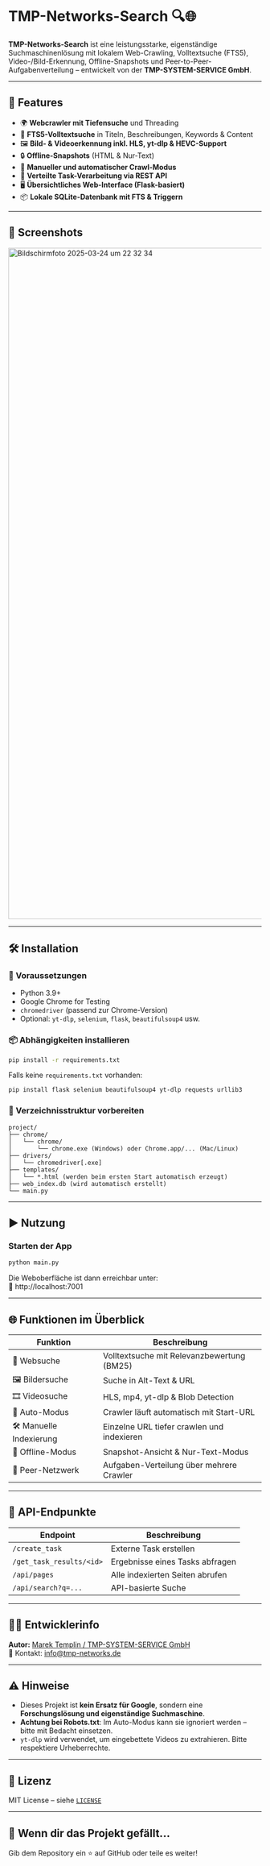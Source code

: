 # TMP-Networks-Search 🔍🌐

**TMP-Networks-Search** ist eine leistungsstarke, eigenständige Suchmaschinenlösung mit lokalem Web-Crawling, Volltextsuche (FTS5), Video-/Bild-Erkennung, Offline-Snapshots und Peer-to-Peer-Aufgabenverteilung – entwickelt von der **TMP-SYSTEM-SERVICE GmbH**.

---

## 🚀 Features

- 🌍 **Webcrawler mit Tiefensuche** und Threading
- 📄 **FTS5-Volltextsuche** in Titeln, Beschreibungen, Keywords & Content
- 🖼️ **Bild- & Videoerkennung inkl. HLS, yt-dlp & HEVC-Support**
- 🔒 **Offline-Snapshots** (HTML & Nur-Text)
- 🔧 **Manueller und automatischer Crawl-Modus**
- 🤖 **Verteilte Task-Verarbeitung via REST API**
- 🖥️ **Übersichtliches Web-Interface (Flask-basiert)**
- 📦 **Lokale SQLite-Datenbank mit FTS & Triggern**

---

## 📸 Screenshots

<img width="1333" alt="Bildschirmfoto 2025-03-24 um 22 32 34" src="https://github.com/user-attachments/assets/fa91e5a6-ee5d-40f0-9a51-d8aa77a2912d" />


---

## 🛠️ Installation

### 🔧 Voraussetzungen

- Python 3.9+
- Google Chrome for Testing
- `chromedriver` (passend zur Chrome-Version)
- Optional: `yt-dlp`, `selenium`, `flask`, `beautifulsoup4` usw.

### 📦 Abhängigkeiten installieren

```bash
pip install -r requirements.txt
```

Falls keine `requirements.txt` vorhanden:

```bash
pip install flask selenium beautifulsoup4 yt-dlp requests urllib3
```

### 📁 Verzeichnisstruktur vorbereiten

```plaintext
project/
├── chrome/
│   └── chrome/
│       └── chrome.exe (Windows) oder Chrome.app/... (Mac/Linux)
├── drivers/
│   └── chromedriver[.exe]
├── templates/
│   └── *.html (werden beim ersten Start automatisch erzeugt)
├── web_index.db (wird automatisch erstellt)
└── main.py
```

---

## ▶️ Nutzung

### Starten der App

```bash
python main.py
```

Die Weboberfläche ist dann erreichbar unter:  
📍 http://localhost:7001

---

## 🌐 Funktionen im Überblick

| Funktion              | Beschreibung                                      |
|-----------------------|---------------------------------------------------|
| 🔎 Websuche            | Volltextsuche mit Relevanzbewertung (BM25)       |
| 🖼️ Bildersuche         | Suche in Alt-Text & URL                          |
| 🎞️ Videosuche          | HLS, mp4, yt-dlp & Blob Detection                |
| 🧠 Auto-Modus          | Crawler läuft automatisch mit Start-URL         |
| 🛠️ Manuelle Indexierung| Einzelne URL tiefer crawlen und indexieren      |
| 🔄 Offline-Modus       | Snapshot-Ansicht & Nur-Text-Modus                |
| 🤝 Peer-Netzwerk       | Aufgaben-Verteilung über mehrere Crawler         |

---

## 📡 API-Endpunkte

| Endpoint                     | Beschreibung                               |
|-----------------------------|--------------------------------------------|
| `/create_task`              | Externe Task erstellen                     |
| `/get_task_results/<id>`    | Ergebnisse eines Tasks abfragen            |
| `/api/pages`                | Alle indexierten Seiten abrufen            |
| `/api/search?q=...`         | API-basierte Suche                         |

---

## 👨‍💻 Entwicklerinfo

**Autor:** [Marek Templin / TMP-SYSTEM-SERVICE GmbH](https://www.tmp-networks.de)  
📧 Kontakt: info@tmp-networks.de

---

## ⚠️ Hinweise

- Dieses Projekt ist **kein Ersatz für Google**, sondern eine **Forschungslösung und eigenständige Suchmaschine**.
- **Achtung bei Robots.txt**: Im Auto-Modus kann sie ignoriert werden – bitte mit Bedacht einsetzen.
- `yt-dlp` wird verwendet, um eingebettete Videos zu extrahieren. Bitte respektiere Urheberrechte.

---

## 📄 Lizenz

MIT License – siehe [`LICENSE`](LICENSE)

---

## 🌟 Wenn dir das Projekt gefällt...

Gib dem Repository ein ⭐ auf GitHub oder teile es weiter!
